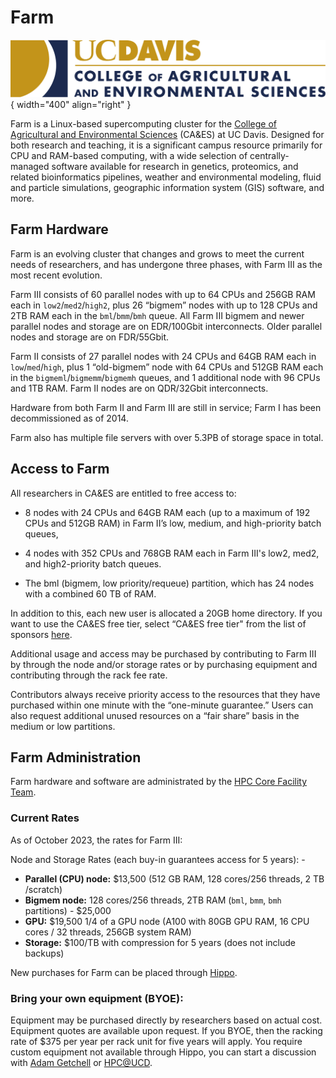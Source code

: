 # Farm

![CAES unit signature](../assets/UCDavis_CAES_logo_RGB_vector.svg){ width="400" align="right" }

Farm is a Linux-based supercomputing cluster for the
[College of Agricultural and Environmental Sciences](https://caes.ucdavis.edu/) (CA&ES) at UC Davis. Designed for both
research and teaching, it is a significant campus resource primarily for CPU and RAM-based computing, with a wide
selection of centrally-managed software available for research in genetics, proteomics, and related bioinformatics
pipelines, weather and environmental modeling, fluid and particle simulations, geographic information system (GIS)
software, and more.

## Farm Hardware

Farm is an evolving cluster that changes and grows to meet the current needs of researchers, and has undergone three
phases, with Farm III as the most recent evolution.

Farm III consists of 60 parallel nodes with up to 64 CPUs and 256GB RAM each in `low2`/`med2`/`high2`, plus 26 “bigmem” nodes
with up to 128 CPUs and 2TB RAM each in the `bml`/`bmm`/`bmh` queue. All Farm III bigmem and newer parallel nodes and storage
are on EDR/100Gbit interconnects. Older parallel nodes and storage are on FDR/55Gbit.

Farm II consists of 27 parallel nodes with 24 CPUs and 64GB RAM each in `low`/`med`/`high`, plus 1 “old-bigmem” node with 64
CPUs and 512GB RAM each in the `bigmeml`/`bigmemm`/`bigmemh` queues, and 1 additional node with 96 CPUs and 1TB RAM. Farm II
nodes are on QDR/32Gbit interconnects.

Hardware from both Farm II and Farm III are still in service; Farm I has been decommissioned as of 2014.

Farm also has multiple file servers with over 5.3PB of storage space in total.

## Access to Farm

All researchers in CA&ES are entitled to free access to:

-   8 nodes with 24 CPUs and 64GB RAM each (up to a maximum of 192 CPUs and 512GB RAM) in Farm II’s low, medium, and
    high-priority batch queues,

-   4 nodes with 352 CPUs and 768GB RAM each in Farm III's low2, med2, and high2-priority batch queues.

-   The bml (bigmem, low priority/requeue) partition, which has 24 nodes with a combined 60 TB of RAM.

In addition to this, each new user is allocated a 20GB home directory. If you want to use the CA&ES free tier, select
“CA&ES free tier" from the list of sponsors [here](https://hippo.ucdavis.edu/Farm/myaccount).

Additional usage and access may be purchased by contributing to Farm III by through the node and/or storage rates or by
purchasing equipment and contributing through the rack fee rate.

Contributors always receive priority access to the resources that they have purchased within one minute with the
“one-minute guarantee.” Users can also request additional unused resources on a “fair share” basis in the medium or low
partitions.

## Farm Administration

Farm hardware and software are administrated by the [HPC Core Facility Team](https://hpc.ucdavis.edu/people).

### Current Rates

As of October 2023, the rates for Farm III:

Node and Storage Rates (each buy-in guarantees access for 5 years): -

-   **Parallel (CPU) node:** $13,500 (512 GB RAM, 128 cores/256 threads, 2 TB /scratch)
-   **Bigmem node:** 128 cores/256 threads, 2TB RAM (`bml`, `bmm`, `bmh` partitions) - $25,000
-   **GPU:** $19,500 1/4 of a GPU node (A100 with 80GB GPU RAM, 16 CPU cores / 32 threads, 256GB system RAM)
-   **Storage:** $100/TB with compression for 5 years (does not include backups)

New purchases for Farm can be placed through [Hippo](https://hippo.ucdavis.edu/Farm/product/index).

### Bring your own equipment (BYOE):

Equipment may be purchased directly by researchers based on actual cost. Equipment quotes are available upon request. If
you BYOE, then the racking rate of $375 per year per rack unit for five years will apply. You require custom equipment
not available through Hippo, you can start a discussion with [Adam Getchell](mailto:acgetchell@ucdavis.edu) or
[HPC@UCD](../support.md).
